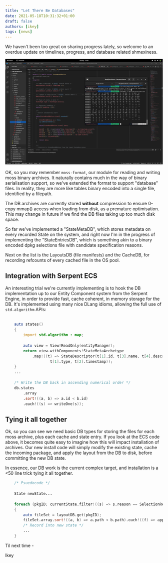 ```yaml
---
title: "Let There Be Databases"
date: 2021-05-18T10:31:32+01:00
draft: false
authors: [ikey]
tags: [news]
---
```


We haven't been too great on sharing progress lately, so welcome to an overdue update on
timelines, progress, and database related shmexiness.

<!--more-->

![Emerging DB design](./Featured.webp)


OK, so you may remember `moss-format`, our module for reading and writing moss binary archives.
It naturally contains much in the way of binary serialisation support, so we've extended the
format to support "database" files. In reality, they are more like tables binary encoded into
a single file, identified by a filepath.

The DB archives are currently stored **without** compression to ensure 0-copy mmap() access
when loading from disk, as a premature optimisation. This may change in future if we find the
DB files taking up too much disk space.

So far we've implemented a "StateMetaDB", which stores metadata on every recorded State on
the system, and right now I'm in the progress of implementing the "StateEntriesDB", which is
something akin to a binary encoded dpkg selections file with candidate specification reasons.

Next on the list is the LayoutsDB (file manifests) and the CacheDB, for recording refcounts
of every cached file in the OS pool.

## Integration with Serpent ECS

An interesting trial we're currently implementing is to hook the DB implementation up to
our Entity Component system from the Serpent Engine, in order to provide fast, cache coherent,
in memory storage for the DB. It's implemented using many nice DLang idioms, allowing the full
use of `std.algorithm` APIs:

```d

    auto states()
    {
        import std.algorithm : map;

        auto view = View!ReadOnly(entityManager);
        return view.withComponents!StateMetaArchetype
            .map!((t) => StateDescriptor(t[1].id, t[3].name, t[4].description,
                    t[1].type, t[2].timestamp));
    }
    ...

	/* Write the DB back in ascending numerical order */
	db.states
		.array
		.sort!((a, b) => a.id < b.id)
		.each!((s) => writeOne(s));
```

## Tying it all together

Ok, so you can see we need basic DB types for storing the files for each moss archive, plus each
cache and state entry. If you look at the ECS code above, it becomes quite easy to imagine how this
will impact installation of archives. Our new install code will simply modify the existing state,
cache the incoming package, and apply the layout from the DB to disk, before committing the new
DB state.

In essence, our DB work is the current complex target, and installation is a <50 line trick
tying it all together.

```d
	/* Psuedocode */

	State newState...

	foreach (pkgID; currentState.filter!((s) => s.reason == SelectionReason.Explicit))
	{
		auto fileSet = layoutDB.get(pkgID);
		fileSet.array.sort!((a, b) => a.path < b.path).each!((f) => applyLayout(f));
		/* Record into new state */
		...
	}

```

Til next time -

 Ikey
